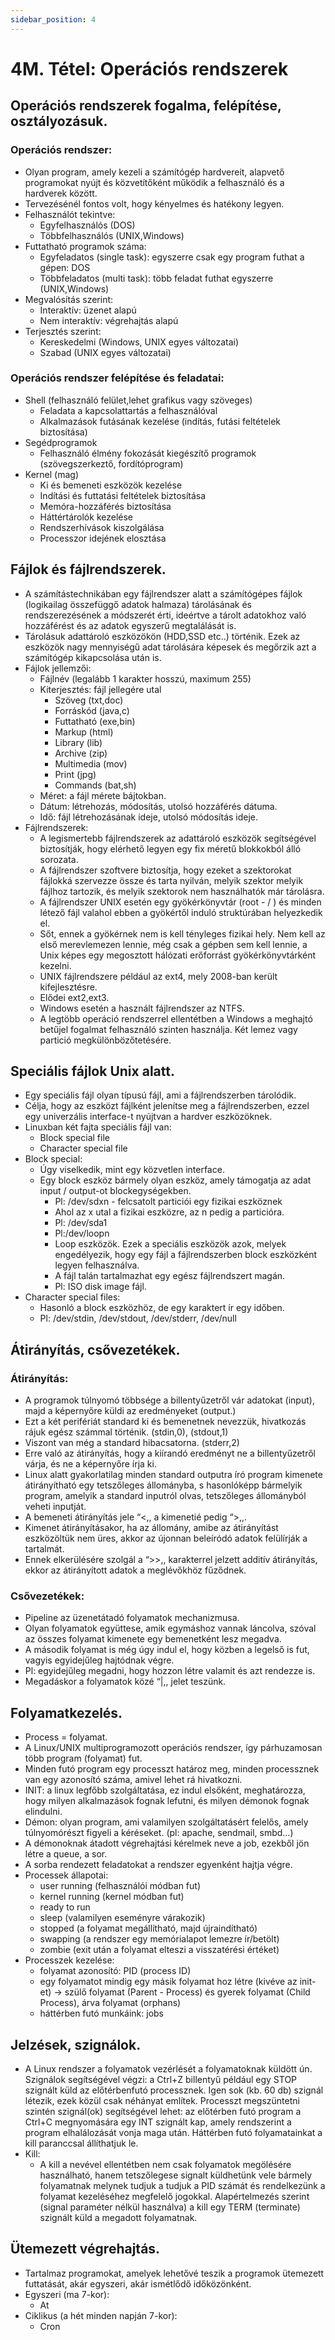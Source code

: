 ```yaml
---
sidebar_position: 4
---
```


# 4M. Tétel: Operációs rendszerek

## Operációs rendszerek fogalma, felépítése, osztályozásuk.

### Operációs rendszer:

- Olyan program, amely kezeli a számítógép hardvereit, alapvető programokat nyújt és közvetítőként működik a felhasználó és a hardverek között.
- Tervezésénél fontos volt, hogy kényelmes és hatékony legyen.
- Felhasználót tekintve:
  - Egyfelhasználós (DOS)
  - Többfelhasználós (UNIX,Windows)
- Futtatható programok száma:
  - Egyfeladatos (single task): egyszerre csak egy program futhat a gépen: DOS
  - Többfeladatos (multi task): több feladat futhat egyszerre (UNIX,Windows)
- Megvalósítás szerint:
  - Interaktív: üzenet alapú
  - Nem interaktív: végrehajtás alapú
- Terjesztés szerint:
  - Kereskedelmi (Windows, UNIX egyes változatai)
  - Szabad (UNIX egyes változatai)

### Operációs rendszer felépítése és feladatai:

- Shell (felhasználó felület,lehet grafikus vagy szöveges)
  - Feladata a kapcsolattartás a felhasználóval
  - Alkalmazások futásának kezelése (indítás, futási feltételek biztosítása)
- Segédprogramok
  - Felhasználó élmény fokozását kiegészítő programok (szövegszerkeztő, fordítóprogram)
- Kernel (mag)
  - Ki és bemeneti eszközök kezelése
  - Indítási és futtatási feltételek biztosítása
  - Memóra-hozzáférés biztosítása
  - Háttértárolók kezelése
  - Rendszerhívások kiszolgálása
  - Processzor idejének elosztása

## Fájlok és fájlrendszerek.

- A számítástechnikában egy fájlrendszer alatt a számítógépes fájlok (logikailag összefüggő adatok halmaza) tárolásának és rendszerezésének a módszerét érti, ideértve a tárolt adatokhoz való hozzáférést és az adatok egyszerű megtalálását is.
- Tárolásuk adattároló eszközökön (HDD,SSD etc..) történik. Ezek az eszközök nagy mennyiségű adat tárolására képesek és megőrzik azt a számítógép kikapcsolása után is.
- Fájlok jellemzői:
  - Fájlnév (legalább 1 karakter hosszú, maximum 255)
  - Kiterjesztés: fájl jellegére utal
    - Szöveg (txt,doc)
    - Forráskód (java,c)
    - Futtatható (exe,bin)
    - Markup (html)
    - Library (lib)
    - Archive (zip)
    - Multimedia (mov)
    - Print (jpg)
    - Commands (bat,sh)
  - Méret: a fájl mérete bájtokban.
  - Dátum: létrehozás, módosítás, utolsó hozzáférés dátuma.
  - Idő: fájl létrehozásának ideje, utolsó módosítás ideje.
- Fájlrendszerek:
  - A legismertebb fájlrendszerek az adattároló eszközök segítségével biztosítják, hogy elérhető legyen egy fix méretű blokkokból álló sorozata.
  - A fájlrendszer szoftvere biztosítja, hogy ezeket a szektorokat fájlokká szervezze össze és tarta nyilván, melyik szektor melyik fájlhoz tartozik, és melyik szektorok nem használhatók már tárolásra.
  - A fájlrendszer UNIX esetén egy gyökérkönyvtár (root - / ) és minden létező fájl valahol ebben a gyökértől induló struktúrában helyezkedik el.
  - Sőt, ennek a gyökérnek nem is kell tényleges fizikai hely. Nem kell az első merevlemezen lennie, még csak a gépben sem kell lennie, a Unix képes egy megosztott hálózati erőforrást gyökérkönyvtárként kezelni.
  - UNIX fájlrendszere például az ext4, mely 2008-ban került kifejlesztésre.
  - Elődei ext2,ext3.
  - Windows esetén a használt fájlrendszer az NTFS.
  - A legtöbb operáció rendszerrel ellentétben a Windows a meghajtó betűjel fogalmat felhasználó szinten használja. Két lemez vagy partició megkülönbözőtetésére.

## Speciális fájlok Unix alatt.

- Egy speciális fájl olyan típusú fájl, ami a fájlrendszerben tárolódik.
- Célja, hogy az eszközt fájlként jelenítse meg a fájlrendszerben, ezzel egy univerzális interface-t nyújtvan a hardver eszközöknek.
- Linuxban két fajta speciális fájl van:
  - Block special file
  - Character special file
- Block special:
  - Úgy viselkedik, mint egy közvetlen interface.
  - Egy block eszköz bármely olyan eszköz, amely támogatja az adat input / output-ot blockegységekben.
    - Pl: /dev/sdxn - felcsatolt particiói egy fizikai eszköznek
    - Ahol az x utal a fizikai eszközre, az n pedig a particióra.
    - Pl: /dev/sda1
    - Pl:/dev/loopn
    - Loop eszközök. Ezek a speciális eszközök azok, melyek engedélyezik, hogy egy fájl a fájlrendszerben block eszközként legyen felhasználva.
    - A fájl talán tartalmazhat egy egész fájlrendszert magán.
    - Pl: ISO disk image fájl.
- Character special files:
  - Hasonló a block eszközhöz, de egy karaktert ír egy időben.
  - Pl: /dev/stdin, /dev/stdout, /dev/stderr, /dev/null

## Átirányítás, csővezetékek.

### Átirányítás:

- A programok túlnyomó többsége a billentyűzetről vár adatokat (input), majd a képernyőre küldi az eredményeket (output.)
- Ezt a két perifériát standard ki és bemenetnek nevezzük, hivatkozás rájuk egész számmal történik. (stdin,0), (stdout,1)
- Viszont van még a standard hibacsatorna. (stderr,2)
- Erre való az átirányítás, hogy a kiírandó eredményt ne a billentyűzetről várja, és ne a képernyőre írja ki.
- Linux alatt gyakorlatilag minden standard outputra író program kimenete átirányítható egy tetszőleges állományba, s hasonlóképp bármelyik program, amelyik a standard inputról olvas, tetszőleges állományból veheti inputját.
- A bemeneti átirányítás jele “<,, a kimenetié pedig “>,,.
- Kimenet átirányításakor, ha az állomány, amibe az átirányítást eszközöltük nem üres, akkor az újonnan beleíródó adatok felülírják a tartalmát.
- Ennek elkerülésére szolgál a “>>,, karakterrel jelzett additív átirányítás, ekkor az átirányított adatok a meglévőkhöz fűződnek.

### Csővezetékek:

- Pipeline az üzenetátadó folyamatok mechanizmusa.
- Olyan folyamatok együttese, amik egymáshoz vannak láncolva, szóval az összes folyamat kimenete egy bemenetként lesz megadva.
- A második folyamat is még úgy indul el, hogy közben a legelső is fut, vagyis egyidejűleg hajtódnak végre.
- Pl: egyidejűleg megadni, hogy hozzon létre valamit és azt rendezze is.
- Megadáskor a folyamatok közé “|,, jelet teszünk.

## Folyamatkezelés.

- Process = folyamat.
- A Linux/UNIX multiprogramozott operációs rendszer, így párhuzamosan több program (folyamat) fut.
- Minden futó program egy processzt határoz meg, minden processznek van egy azonosító száma, amivel lehet rá hivatkozni.
- INIT: a linux legfőbb szolgáltatása, ez indul elsőként, meghatározza, hogy milyen alkalmazások fognak lefutni, és milyen démonok fognak elindulni.
- Démon: olyan program, ami valamilyen szolgáltatásért felelős, amely túlnyomórészt figyeli a kéréseket. (pl: apache, sendmail, smbd…)
- A démonoknak átadott végrehajtási kérelmek neve a job, ezekből jön létre a queue, a sor.
- A sorba rendezett feladatokat a rendszer egyenként hajtja végre.
- Processek állapotai:
  - user running (felhasználói módban fut)
  - kernel running (kernel módban fut)
  - ready to run
  - sleep (valamilyen eseményre várakozik)
  - stopped (a folyamat megállítható, majd újraindítható)
  - swapping (a rendszer egy memórialapot lemezre ír/betölt)
  - zombie (exit után a folyamat elteszi a visszatérési értéket)
- Processzek kezelése:
  - folyamat azonosító: PID (process ID)
  - egy folyamatot mindig egy másik folyamat hoz létre (kivéve az init-et) -> szülő folyamat (Parent - Process) és gyerek folyamat (Child Process), árva folyamat (orphans)
  - háttérben futó munkáink: jobs

## Jelzések, szignálok.

- A Linux rendszer a folyamatok vezérlését a folyamatoknak küldött ún. Szignálok segítségével végzi: a Ctrl+Z billentyű például egy STOP szignált küld az előtérbenfutó processznek. Igen sok (kb. 60 db) szignál létezik, ezek közül csak néhányat említek. Processzt megszüntetni szintén szignál(ok) segítségével lehet: az előtérben futó program a Ctrl+C megnyomására egy INT szignált kap, amely rendszerint a program elhalálozását vonja maga után. Háttérben futó folyamatainkat a kill paranccsal állíthatjuk le.
- Kill:
  - A kill a nevével ellentétben nem csak folyamatok megölésére használható, hanem tetszőlegese signalt küldhetünk vele bármely folyamatnak melynek tudjuk a tudjuk a PID számát és rendelkezünk a folyamat kezeléséhez megfelelő jogokkal. Alapértelmezés szerint (signal paraméter nélkül használva) a kill egy TERM (terminate) szignált küld a megadott folyamatnak.

## Ütemezett végrehajtás.

- Tartalmaz programokat, amelyek lehetővé teszik a programok ütemezett futtatását, akár egyszeri, akár ismétlődő időközönként.
- Egyszeri (ma 7-kor):
  - At
- Ciklikus (a hét minden napján 7-kor):
  - Cron
